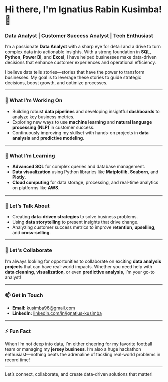 # Hi there, I'm Ignatius Rabin Kusimba! 👋

### Data Analyst | Customer Success Analyst | Tech Enthusiast

I’m a passionate **Data Analyst** with a sharp eye for detail and a drive to turn complex data into actionable insights. With a strong foundation in **SQL**, **Python**, **Power BI**, and **Excel**, I have helped businesses make data-driven decisions that enhance customer experiences and operational efficiency.

I believe data tells stories—stories that have the power to transform businesses. My goal is to leverage these stories to guide strategic decisions, boost growth, and optimize processes.

---

### 🚀 What I’m Working On
- Building robust **data pipelines** and developing insightful **dashboards** to analyze key business metrics.
- Exploring new ways to use **machine learning** and **natural language processing (NLP)** in customer success.
- Continuously improving my skillset with hands-on projects in **data analysis** and **predictive modeling**.

---

### 🌱 What I’m Learning
- **Advanced SQL** for complex queries and database management.
- **Data visualization** using Python libraries like **Matplotlib**, **Seaborn**, and **Plotly**.
- **Cloud computing** for data storage, processing, and real-time analytics on platforms like **AWS**.

---

### 💬 Let’s Talk About
- Creating **data-driven strategies** to solve business problems.
- Using **data storytelling** to present insights that drive change.
- Analyzing customer success metrics to improve **retention**, **upselling**, and **cross-selling**.
  
---

### 🤝 Let's Collaborate
I’m always looking for opportunities to collaborate on exciting **data analysis projects** that can have real-world impacts. Whether you need help with **data cleaning**, **visualization**, or even **predictive analysis**, I’m your go-to analyst!

---

### 📫 Get in Touch
- **Email:** kusimba96@gmail.com
- **LinkedIn:** [linkedin.com/in/ignatius-kusimba](https://linkedin.com/in/ignatius-kusimba)

---

### ⚡ Fun Fact
When I’m not deep into data, I’m either cheering for my favorite football team or managing my **jersey business**. I’m also a huge hackathon enthusiast—nothing beats the adrenaline of tackling real-world problems in record time!

---

Let’s connect, collaborate, and create data-driven solutions that matter!
